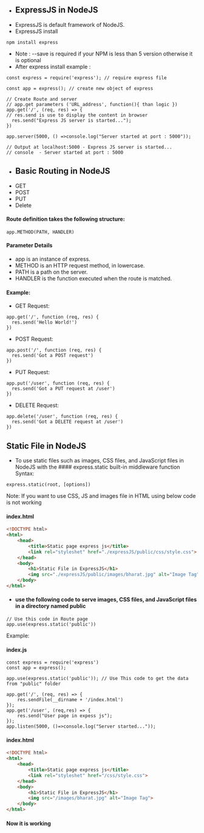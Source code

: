 * ## ExpressJS in NodeJS
* ExpressJS is default framework of NodeJS.
* ExpressJS install
```node
npm install express
```
* Note : --save is required if your NPM is less than 5 version otherwise it is optional
* After express install
example : 
```node
const express = require('express'); // require express file

const app = express(); // create new object of express

// Create Route and server
// app.get parameters ('URL_address', function(){ than logic })
app.get('/', (req, res) => { 
// res.send is use to display the content in browser
  res.send("Express JS server is started..."); 
})

app.server(5000, () =>console.log("Server started at port : 5000"));

// Output at localhost:5000 - Express JS server is started...
// console  - Server started at port : 5000
```

* ## Basic Routing in NodeJS
* GET
* POST
* PUT
* Delete
#### Route definition takes the following structure:
```node
app.METHOD(PATH, HANDLER)
```
#### Parameter Details
* app is an instance of express.
* METHOD is an HTTP request method, in lowercase.
* PATH is a path on the server.
* HANDLER is the function executed when the route is matched.
#### Example:
* GET Request:
```node
app.get('/', function (req, res) {
  res.send('Hello World!')
})
```
* POST Request:
```node
app.post('/', function (req, res) {
  res.send('Got a POST request')
})
```
* PUT Request:
```node
app.put('/user', function (req, res) {
  res.send('Got a PUT request at /user')
})
```
* DELETE Request:
```node
app.delete('/user', function (req, res) {
  res.send('Got a DELETE request at /user')
})
```

## Static File in NodeJS
* To use static files such as images, CSS files, and JavaScript files in NodeJS with the #### express.static built-in middleware function
Syntax:
```node
express.static(root, [options])
```
Note: If you want to use CSS, JS and images file in HTML using below code is not working
#### index.html
```html
<!DOCTYPE html>
<html>
    <head>
        <title>Static page express js</title>
        <link rel="styleshet" href="./expressJS/public/css/style.css">
    </head>
    <body>
        <h1>Static File in ExpressJS</h1>
        <img src="./expressJS/public/images/bharat.jpg" alt="Image Tag">
    </body>
</html>
```
* #### use the following code to serve images, CSS files, and JavaScript files in a directory named public
```node
// Use this code in Route page
app.use(express.static('public'))
```
Example:
#### index.js
```node
const express = require('express')
const app = express();

app.use(express.static('public')); // Use This code to get the data from "public" folder

app.get('/', (req, res) => {
    res.sendFile(__dirname + '/index.html')
});
app.get('/user', (req,res) => {
    res.send("User page in expess js");
});
app.listen(5000, ()=>console.log("Server started..."));

```
#### index.html
```html
<!DOCTYPE html>
<html>
    <head>
        <title>Static page express js</title>
        <link rel="styleshet" href="/css/style.css">
    </head>
    <body>
        <h1>Static File in ExpressJS</h1>
        <img src="/images/bharat.jpg" alt="Image Tag">
    </body>
</html>
```
#### Now it is working
